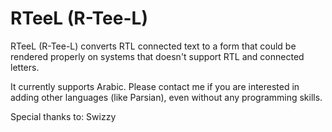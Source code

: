 RTeeL (R-Tee-L)
===============

RTeeL (R-Tee-L) converts RTL connected text to a form that could be rendered properly on systems that doesn't support RTL and connected letters.

It currently supports Arabic. 
Please contact me if you are interested in adding other languages (like Parsian), even without any programming skills.

Special thanks to: Swizzy
